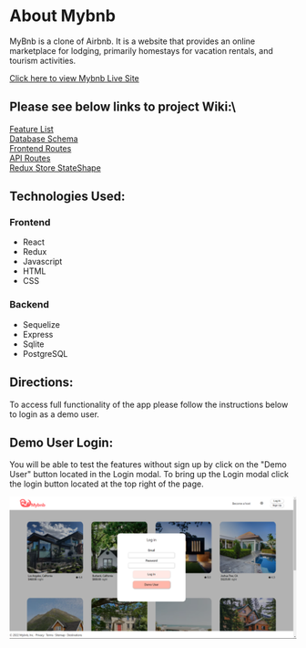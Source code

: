 # About Mybnb

MyBnb is a clone of Airbnb. It is a website that provides an online marketplace for lodging, primarily homestays for vacation rentals, and tourism activities.

[Click here to view Mybnb Live Site](https://airbnb-clone-jk.herokuapp.com/)

## Please see below links to project Wiki:\
[Feature List](https://github.com/JayWhyKay/airbnbjyk/wiki/Feature-List) \
[Database Schema](https://github.com/JayWhyKay/airbnbjyk/wiki/Database-Schema) \
[Frontend Routes](https://github.com/JayWhyKay/airbnbjyk/wiki/Frontend-Routes) \
[API Routes](https://github.com/JayWhyKay/airbnbjyk/wiki/API-Routes) \
[Redux Store StateShape](https://github.com/JayWhyKay/airbnbjyk/wiki/Mybnb-Redux-State)


## Technologies Used:

### Frontend
- React
- Redux
- Javascript
- HTML
- CSS

### Backend
- Sequelize
- Express
- Sqlite
- PostgreSQL

## Directions:
To access full functionality of the app please follow the instructions below to login as a demo user.

## Demo User Login:

You will be able to test the features without sign up by click on the "Demo User" button located in the Login modal. To bring up the Login modal click the login button located at the top right of the page. 

<img width="1681" alt="Screen Shot 2022-07-26 at 1 49 53 PM" src="https://github.com/JayWhyKay/airbnbjyk/blob/main/login.png">
